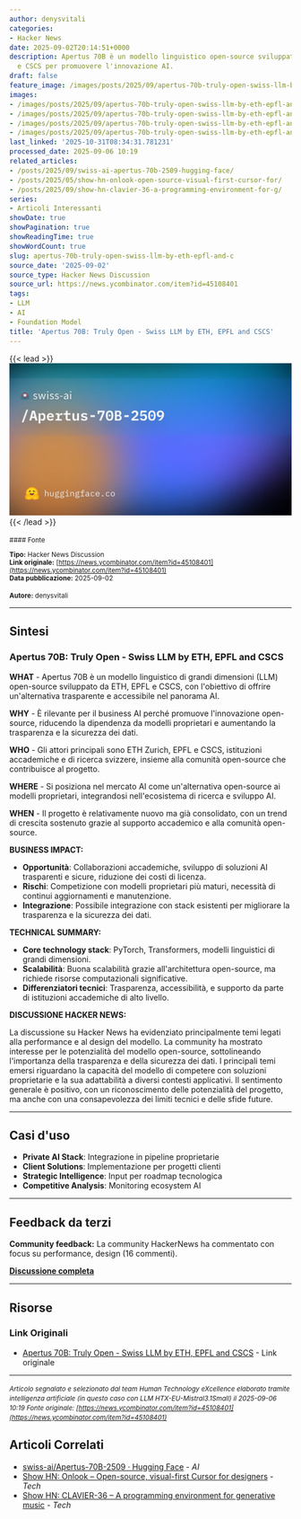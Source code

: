 ```yaml
---
author: denysvitali
categories:
- Hacker News
date: 2025-09-02T20:14:51+0000
description: Apertus 70B è un modello linguistico open-source sviluppato da ETH, EPFL
  e CSCS per promuovere l'innovazione AI.
draft: false
feature_image: /images/posts/2025/09/apertus-70b-truly-open-swiss-llm-by-eth-epfl-and-cscs-featured.webp
images:
- /images/posts/2025/09/apertus-70b-truly-open-swiss-llm-by-eth-epfl-and-cscs-featured.webp
- /images/posts/2025/09/apertus-70b-truly-open-swiss-llm-by-eth-epfl-and-cscs-3.webp
- /images/posts/2025/09/apertus-70b-truly-open-swiss-llm-by-eth-epfl-and-cscs-4.webp
- /images/posts/2025/09/apertus-70b-truly-open-swiss-llm-by-eth-epfl-and-cscs-5.webp
last_linked: '2025-10-31T08:34:31.781231'
processed_date: 2025-09-06 10:19
related_articles:
- /posts/2025/09/swiss-ai-apertus-70b-2509-hugging-face/
- /posts/2025/05/show-hn-onlook-open-source-visual-first-cursor-for/
- /posts/2025/09/show-hn-clavier-36-a-programming-environment-for-g/
series:
- Articoli Interessanti
showDate: true
showPagination: true
showReadingTime: true
showWordCount: true
slug: apertus-70b-truly-open-swiss-llm-by-eth-epfl-and-c
source_date: '2025-09-02'
source_type: Hacker News Discussion
source_url: https://news.ycombinator.com/item?id=45108401
tags:
- LLM
- AI
- Foundation Model
title: 'Apertus 70B: Truly Open - Swiss LLM by ETH, EPFL and CSCS'
---
```


{{< lead >}}
![Featured image](/images/posts/2025/09/apertus-70b-truly-open-swiss-llm-by-eth-epfl-and-cscs-featured.webp)
{{< /lead >}}

<small>
#### Fonte

**Tipo:** Hacker News Discussion  
**Link originale:** [https://news.ycombinator.com/item?id=45108401](https://news.ycombinator.com/item?id=45108401)  
**Data pubblicazione:** 2025-09-02

**Autore:** denysvitali</small>

---

## Sintesi

### **Apertus 70B: Truly Open - Swiss LLM by ETH, EPFL and CSCS**

**WHAT** - Apertus 70B è un modello linguistico di grandi dimensioni (LLM) open-source sviluppato da ETH, EPFL e CSCS, con l'obiettivo di offrire un'alternativa trasparente e accessibile nel panorama AI.

**WHY** - È rilevante per il business AI perché promuove l'innovazione open-source, riducendo la dipendenza da modelli proprietari e aumentando la trasparenza e la sicurezza dei dati.

**WHO** - Gli attori principali sono ETH Zurich, EPFL e CSCS, istituzioni accademiche e di ricerca svizzere, insieme alla comunità open-source che contribuisce al progetto.

**WHERE** - Si posiziona nel mercato AI come un'alternativa open-source ai modelli proprietari, integrandosi nell'ecosistema di ricerca e sviluppo AI.

**WHEN** - Il progetto è relativamente nuovo ma già consolidato, con un trend di crescita sostenuto grazie al supporto accademico e alla comunità open-source.

**BUSINESS IMPACT:**
- **Opportunità**: Collaborazioni accademiche, sviluppo di soluzioni AI trasparenti e sicure, riduzione dei costi di licenza.
- **Rischi**: Competizione con modelli proprietari più maturi, necessità di continui aggiornamenti e manutenzione.
- **Integrazione**: Possibile integrazione con stack esistenti per migliorare la trasparenza e la sicurezza dei dati.

**TECHNICAL SUMMARY:**
- **Core technology stack**: PyTorch, Transformers, modelli linguistici di grandi dimensioni.
- **Scalabilità**: Buona scalabilità grazie all'architettura open-source, ma richiede risorse computazionali significative.
- **Differenziatori tecnici**: Trasparenza, accessibilità, e supporto da parte di istituzioni accademiche di alto livello.

**DISCUSSIONE HACKER NEWS:**

La discussione su Hacker News ha evidenziato principalmente temi legati alla performance e al design del modello. La community ha mostrato interesse per le potenzialità del modello open-source, sottolineando l'importanza della trasparenza e della sicurezza dei dati. I principali temi emersi riguardano la capacità del modello di competere con soluzioni proprietarie e la sua adattabilità a diversi contesti applicativi. Il sentimento generale è positivo, con un riconoscimento delle potenzialità del progetto, ma anche con una consapevolezza dei limiti tecnici e delle sfide future.

---

## Casi d'uso

- **Private AI Stack**: Integrazione in pipeline proprietarie
- **Client Solutions**: Implementazione per progetti clienti
- **Strategic Intelligence**: Input per roadmap tecnologica
- **Competitive Analysis**: Monitoring ecosystem AI

---

## Feedback da terzi

**Community feedback:** La community HackerNews ha commentato con focus su performance, design (16 commenti).

**[Discussione completa](https://news.ycombinator.com/item?id=45108401)**

---


## Risorse

### Link Originali
- [Apertus 70B: Truly Open - Swiss LLM by ETH, EPFL and CSCS](https://news.ycombinator.com/item?id=45108401) - Link originale


---

*<small>Articolo segnalato e selezionato dal team Human Technology eXcellence elaborato tramite intelligenza artificiale (in questo caso con LLM HTX-EU-Mistral3.1Small) il 2025-09-06 10:19
Fonte originale: [https://news.ycombinator.com/item?id=45108401](https://news.ycombinator.com/item?id=45108401)</small>*

## Articoli Correlati

- [swiss-ai/Apertus-70B-2509 · Hugging Face](/posts/2025/09/swiss-ai-apertus-70b-2509-hugging-face/) - *AI*
- [Show HN: Onlook – Open-source, visual-first Cursor for designers](/posts/2025/05/show-hn-onlook-open-source-visual-first-cursor-for/) - *Tech*
- [Show HN: CLAVIER-36 – A programming environment for generative music](/posts/2025/09/show-hn-clavier-36-a-programming-environment-for-g/) - *Tech*